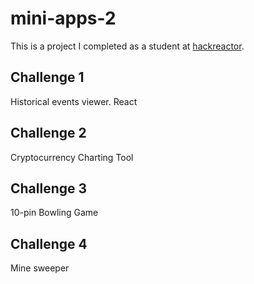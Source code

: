 # mini-apps-2
This is a project I completed as a student at [hackreactor](http://hackreactor.com).

## Challenge 1
Historical events viewer. React

## Challenge 2
Cryptocurrency Charting Tool

## Challenge 3
10-pin Bowling Game

## Challenge 4
Mine sweeper
